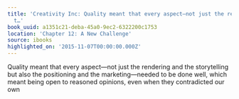 ```yaml
---
title: 'Creativity Inc: Quality meant that every aspect—not just the rendering and
  t…'
book_uuid: a1351c21-deba-45a0-9ec2-6322200c1753
location: 'Chapter 12: A New Challenge'
source: ibooks
highlighted_on: '2015-11-07T00:00:00.000Z'
---
```


Quality meant that every aspect—not just the rendering and the storytelling but also the positioning and the marketing—needed to be done well, which meant being open to reasoned opinions, even when they contradicted our own